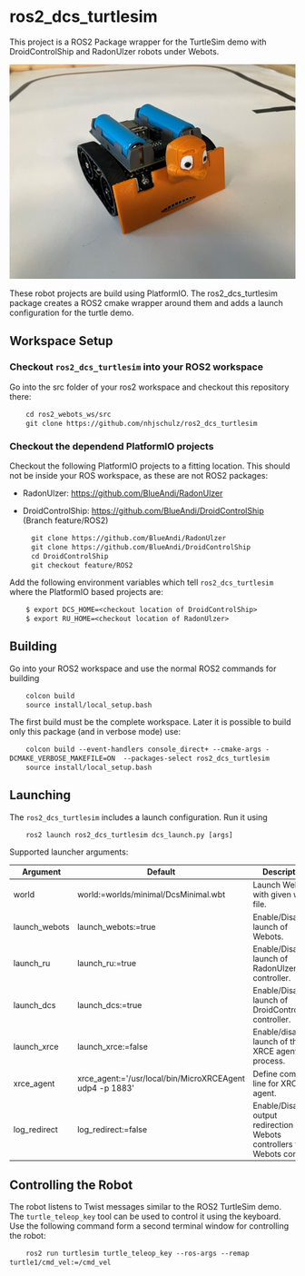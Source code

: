 # ros2_dcs_turtlesim
This project is a ROS2 Package wrapper for the TurtleSim demo with
DroidControlShip and RadonUlzer robots under Webots.

![ZumoTurtle](ZumoTurtle.jpg)

These robot projects are build using PlatformIO. The ros2_dcs_turtlesim
package creates a ROS2 cmake wrapper around them and adds a launch
configuration for the turtle demo.

## Workspace Setup

### Checkout `ros2_dcs_turtlesim` into your ROS2 workspace

Go into the src folder of your ros2 workspace and checkout this
repository there:

        cd ros2_webots_ws/src
        git clone https://github.com/nhjschulz/ros2_dcs_turtlesim

### Checkout the dependend PlatformIO projects

Checkout the following PlatformIO projects to a fitting location.
This should not be inside your ROS workspace, as these are not ROS2 
packages:

* RadonUlzer: https://github.com/BlueAndi/RadonUlzer
* DroidControlShip: https://github.com/BlueAndi/DroidControlShip (Branch feature/ROS2)

    
        git clone https://github.com/BlueAndi/RadonUlzer
        git clone https://github.com/BlueAndi/DroidControlShip
        cd DroidControlShip
        git checkout feature/ROS2

Add the following environment variables which tell `ros2_dcs_turtlesim`
where the PlatformIO based projects are:

        $ export DCS_HOME=<checkout location of DroidControlShip>
        $ export RU_HOME=<checkout location of RadonUlzer>

## Building 

Go into your ROS2 workspace and use the normal ROS2 commands for building

        colcon build
        source install/local_setup.bash

The first build must be the complete workspace. Later it is possible to
build only this package (and in verbose mode) use:

        colcon build --event-handlers console_direct+ --cmake-args -DCMAKE_VERBOSE_MAKEFILE=ON  --packages-select ros2_dcs_turtlesim
        source install/local_setup.bash


## Launching

The `ros2_dcs_turtlesim` includes a launch configuration. Run it using

        ros2 launch ros2_dcs_turtlesim dcs_launch.py [args]

Supported launcher arguments:

| Argument      | Default              | Description          |
|---------------|----------------------|----------------------|
|world|world:=worlds/minimal/DcsMinimal.wbt| Launch Webots with given world file.|
|launch_webots|launch_webots:=true| Enable/Disable launch of Webots.|
|launch_ru|launch_ru:=true| Enable/Disable launch of RadonUlzer controller.|
|launch_dcs|launch_dcs:=true| Enable/Disable launch of DroidControlShip controller.|
|launch_xrce|launch_xrce:=false| Enable/disable launch of the XRCE agent process.|
|xrce_agent|xrce_agent:='/usr/local/bin/MicroXRCEAgent udp4 -p 1883'|Define command line for XRCE agent.|
|log_redirect|log_redirect:=false| Enable/Disable output redirection of Webots controllers to Webots console.|

## Controlling the Robot

The robot listens to Twist messages similar to the ROS2 TurtleSim demo. The ```turtle_teleop_key``` tool can be used
to control it using the keyboard. Use the following command form a second terminal window for controlling the robot:

        ros2 run turtlesim turtle_teleop_key --ros-args --remap turtle1/cmd_vel:=/cmd_vel
